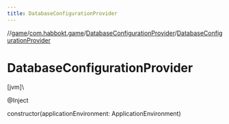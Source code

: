 ```yaml
---
title: DatabaseConfigurationProvider
---
```

//[game](../../../index.html)/[com.habbokt.game](../index.html)/[DatabaseConfigurationProvider](index.html)/[DatabaseConfigurationProvider](-database-configuration-provider.html)



# DatabaseConfigurationProvider



[jvm]\




@Inject



constructor(applicationEnvironment: ApplicationEnvironment)




